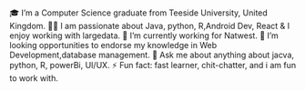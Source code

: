 🎓 I’m a Computer Science graduate from Teeside University, United Kingdom. 
👨‍💻 I am passionate about Java, python, R,Android Dev, React & I enjoy working with largedata.
🔭 I’m currently working for Natwest.
🤔 I’m looking opportunities to endorse my knowledge in Web Development,database management.
💬 Ask me about anything about jacva, python, R, powerBi, UI/UX.
⚡ Fun fact: fast learner, chit-chatter, and i am fun to work with.

